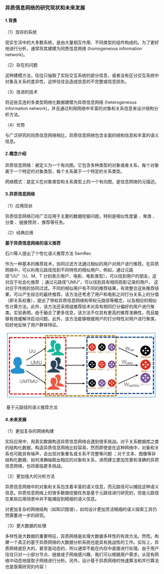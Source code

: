 ### 异质信息网络的研究现状和未来发展

#### 1.背景

（1）现存的系统

现实生活中的大多数系统，是由大量相互作用、不同类型的组件构成的。为了更好地进行分析，通常将其建模为同质信息网络 (homogeneous information network)。

（2）存在的问题

这种建模方法，往往只抽取了实际交互系统的部分信息，或者没有区分交互系统中对象及关系的差异性，这样往往会造成信息的不完整或信息损失。

（3）改进的技术

将这些互连的多类型网络化数据建模为异质信息网络 (heterogeneous information network)，并且通过利用网络中丰富的对象和关系信息来设计结构分析方法。

（4）优势

与广泛研究的同质信息网络相比，异质信息网络包含全面的结构信息和丰富的语义信息。

#### 2.概念介绍

异质信息网络：被定义为一个有向图。它包含多种类型的对象或者关系，每个对象属于一个特定的对象类型，每个关系属于一个特定的关系类型。

网络模式：是定义在对象类型和关系类型上的一个有向图，是信息网络的元描述。

#### 3.异质信息网络

（1）应用现状

异质信息网络已经广泛应用于主要的数据挖掘问题，特别是相似性度量 、聚类 、分类 、链接预测 、推荐等任务。

（2）经典应用

**基于异质信息网络的语义推荐**

石川等人提出了个性化语义推荐方法 SemRec

作为一种基本的推荐技术，协同过滤方法通过相似的用户对用户进行推荐。在异质网络中，可以利用元路径找到不同特性的相似用户。例如，通过元路 径“UU”（U、M、T 分别表示用户、电影、电影类型），可以找到用户的朋友，这对应于社会化推荐 ；通过元路径“UMU”，可以找到具有相同观影记录的用户， 这对应于传统的协同过滤。不同的相似用户有不同的推荐结果，有效整合这些推荐结果，可以产生综合的最终推荐。该方法还考虑了用户和电影之间打分关系上的分值（即关系权重），提出了带权异质信息网络和带权元路径等概念，以及相应的相似性计算方法。此外，该方法还采用组推荐技术对具有相同打分偏好的用户进行聚类。实验表明，由于融合了更多信息，该方法不仅具有更高的推荐准确性，而且能够有效缓解冷启动问题。此外，该方法能够根据用户的打分特性对用户进行聚类，较好地反映了用户群体特征。

![image-20211211105507391](notes.assets/image-20211211105507391.png)

​                                                                        基于元路径的语义推荐方法

#### 4.未来发展

（1）更加复杂的网络构建

实际应用中，用真实数据构造异质信息网络会遇到很多挑战。对于关系数据库之类的结构化数据，构造异质信息网络比较容易，然而即使是在这种网络中，对象和关系也可能具有噪声，会出现对象重名或关系不完整等问题 ；对于文本、图像等非结构化数据，如何准确抽取出相应的对象和关系，进而建立更加完善和准确的异质信息网络，也将面临更多挑战。

（2）更加强大的分析方法

异质信息网络中的对象和关系包含着丰富的语义信息，而元路径可以捕捉这种语义信息。异质信息网络上的很多数据挖掘任务是基于元路径进行研究的，但是元路径在某些应用场景中并不能捕捉到精细的语义信息。

对更加复杂的网络结构（如知识图谱），如何设计更加灵活精细的语义探索工具仍然需要进一步的研究。

（3）更大数据的处理

多样性是大数据的重要特征，异质网络是处理大数据多样性的有效方法。然而，构建一个真正的基于异质网络的大数据分析系统也是具有挑战性的工作。实际上，异质网络是巨大的，甚至是动态的，所以通常不能在内存中直接进行处理。由于用户往往只对一小部分节点、链接或子网络感兴趣，我们可以根据用户需求，从现有网络中动态地提取子网络进行分析。另外，设计基于异质网络的快速算法和并行算法也是亟需研究的内容！


